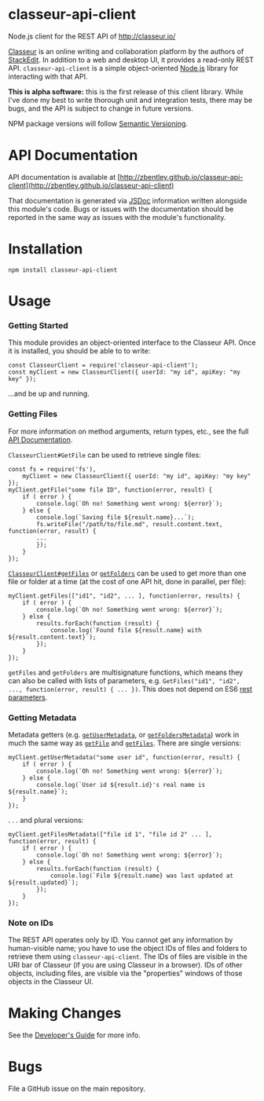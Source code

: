 # classeur-api-client

Node.js client for the REST API of http://classeur.io/

[Classeur](http://classeur.io/) is an online writing and collaboration platform by the authors of [StackEdit](https://stackedit.io/). In addition to a web and desktop UI, it provides a read-only REST API. `classeur-api-client` is a simple object-oriented [Node.js](https://nodejs.org) library for interacting with that API.

**This is alpha software:** this is the first release of this client library. While I've done my best to write thorough unit and integration tests, there may be bugs, and the API is subject to change in future versions.

NPM package versions will follow [Semantic Versioning](http://semver.org/).

# API Documentation

API documentation is available at [http://zbentley.github.io/classeur-api-client](http://zbentley.github.io/classeur-api-client)

That documentation is generated via [JSDoc](http://usejsdoc.org/) information written alongside this module's code. Bugs or issues with the documentation should be reported in the same way as issues with the module's functionality.

# Installation

    npm install classeur-api-client

# Usage

### Getting Started

This module provides an object-oriented interface to the Classeur API. Once it is installed, you should be able to to write:

    const ClasseurClient = require('classeur-api-client');
    const myClient = new ClasseurClient({ userId: "my id", apiKey: "my key" });

...and be up and running.

### Getting Files

For more information on method arguments, return types, etc., see the full [API Documentation](http://zbentley.github.io/classeur-api-client/versions/latest/index.html#toc7__anchor).

`ClasseurClient#GetFile` can be used to retrieve single files:

    const fs = require('fs'),
	    myClient = new ClasseurClient({ userId: "my id", apiKey: "my key" });
	myClient.getFile("some file ID", function(error, result) {
		if ( error ) {
			console.log(`Oh no! Something went wrong: ${error}`);
		} else {
			console.log(`Saving file ${result.name}...`);
			fs.writeFile("/path/to/file.md", result.content.text, function(error, result) {
			...
			});
		}
	});

[`ClasseurClient#getFiles`](http://zbentley.github.io/classeur-api-client/versions/latest/module-classeur-api-client-ClasseurClient.html#getFiles__anchor) or [`getFolders`](http://zbentley.github.io/classeur-api-client/versions/latest/module-classeur-api-client-ClasseurClient.html#getFolders__anchor) can be used to get more than one file or folder at a time (at the cost of one API hit, done in parallel, per file):

	myClient.getFiles(["id1", "id2", ... ], function(error, results) {
		if ( error ) {
			console.log(`Oh no! Something went wrong: ${error}`);
		} else {
			results.forEach(function (result) {
				console.log(`Found file ${result.name} with ${result.content.text}`);
			});
		}
	});

`getFiles` and `getFolders` are multisignature functions, which means they can also be called with lists of parameters, e.g. `GetFiles("id1", "id2", ..., function(error, result) { ... })`. This does not depend on ES6 [rest parameters](https://nodejs.org/en/docs/es6/#which-features-are-behind-the-es_staging-flag).

### Getting Metadata

Metadata getters (e.g. [`getUserMetadata`](http://zbentley.github.io/classeur-api-client/versions/latest/module-classeur-api-client-ClasseurClient.html#getUserMetadata__anchor), or [`getFoldersMetadata`](http://zbentley.github.io/classeur-api-client/versions/latest/module-classeur-api-client-ClasseurClient.html#getFoldersMetadata2__anchor)) work in much the same way as [`getFile`](http://zbentley.github.io/classeur-api-client/versions/latest/module-classeur-api-client-ClasseurClient.html#getFile__anchor) and [`getFiles`](http://zbentley.github.io/classeur-api-client/versions/latest/module-classeur-api-client-ClasseurClient.html#getFiles__anchor). There are single versions:

	myClient.getUserMetadata("some user id", function(error, result) {
		if ( error ) {
			console.log(`Oh no! Something went wrong: ${error}`);
		} else {
			console.log(`User id ${result.id}'s real name is ${result.name}`);
		}
	});

. . . and plural versions:

    myClient.getFilesMetadata(["file id 1", "file id 2" ... ], function(error, result) {
		if ( error ) {
			console.log(`Oh no! Something went wrong: ${error}`);
		} else {
			results.forEach(function (result) {
				console.log(`File ${result.name} was last updated at ${result.updated}`);
			});
		}
	});

### Note on IDs

The REST API operates only by ID. You cannot get any information by human-visible name; you have to use the object IDs of files and folders to retrieve them using `classeur-api-client`. The IDs of files are visible in the URI bar of Classeur (if you are using Classeur in a browser). IDs of other objects, including files, are visible via the "properties" windows of those objects in the Classeur UI.

# Making Changes

See the [Developer's Guide](doc/DeveloperGuide.md) for more info.

# Bugs

File a GitHub issue on the main repository.